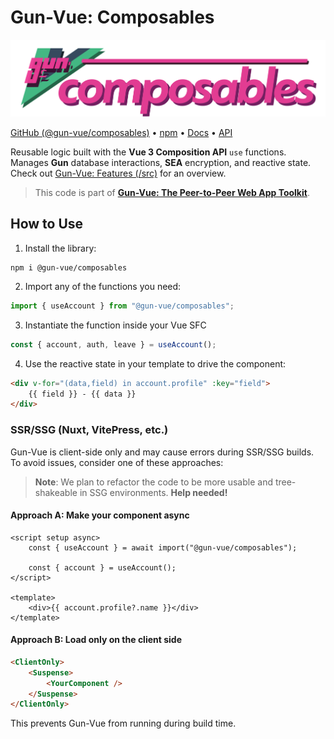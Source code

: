 # Gun-Vue: Composables

<img src="https://raw.githubusercontent.com/DeFUCC/gun-vue/master/app/public/media/svg/composables.svg" alt="@gun-vue composables logo" width="750" />

[GitHub (@gun-vue/composables)](https://github.com/DeFUCC/gun-vue/tree/master/composables) •
[npm](https://www.npmjs.com/package/@gun-vue/composables) •
[Docs](https://gun-vue.js.org/packages/composables.html) •
[API](https://gun-vue.js.org/reference/typedoc/modules.html)

Reusable logic built with the **Vue 3 Composition API** `use` functions. Manages **Gun** database interactions, **SEA** encryption, and reactive state. Check out [Gun-Vue: Features (/src)](https://github.com/DeFUCC/gun-vue/tree/master/src) for an overview.

> This code is part of [**Gun-Vue: The Peer-to-Peer Web App Toolkit**](https://github.com/DeFUCC/gun-vue).

## How to Use

1. Install the library:

```shell
npm i @gun-vue/composables
```

2. Import any of the functions you need:

```js
import { useAccount } from "@gun-vue/composables";
```

3. Instantiate the function inside your Vue SFC

```js
const { account, auth, leave } = useAccount();
```

4. Use the reactive state in your template to drive the component:

```html
<div v-for="(data,field) in account.profile" :key="field">
	{{ field }} - {{ data }}
</div>
```

### SSR/SSG (Nuxt, VitePress, etc.)

Gun-Vue is client-side only and may cause errors during SSR/SSG builds. To avoid issues, consider one of these approaches:

> **Note**: We plan to refactor the code to be more usable and tree-shakeable in SSG environments. **Help needed!**

#### Approach A: Make your component async

```vue
<script setup async>
	const { useAccount } = await import("@gun-vue/composables");

	const { account } = useAccount();
</script>

<template>
	<div>{{ account.profile?.name }}</div>
</template>
```

#### Approach B: Load only on the client side

```html
<ClientOnly>
	<Suspense>
		<YourComponent />
	</Suspense>
</ClientOnly>
```

This prevents Gun-Vue from running during build time.
